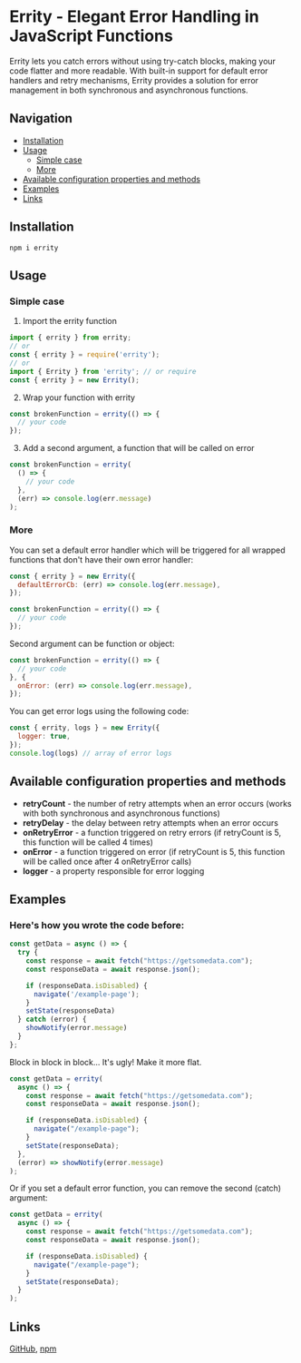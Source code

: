 # Errity - Elegant Error Handling in JavaScript Functions

Errity lets you catch errors without using try-catch blocks, making your code flatter and more readable. With built-in support for default error handlers and retry mechanisms, Errity provides a solution for error management in both synchronous and asynchronous functions.
## Navigation
- [Installation](#installation)
- [Usage](#usage)
  - [Simple case](#simple-case)
  - [More](#more)
- [Available configuration properties and methods](#available-configuration-properties-and-methods)
- [Examples](#examples)
- [Links](#links)

## Installation
```shell
npm i errity
```

## Usage
### Simple case
1. Import the errity function
```javascript
import { errity } from errity;
// or
const { errity } = require('errity');
// or
import { Errity } from 'errity'; // or require
const { errity } = new Errity();
```
2. Wrap your function with errity
```javascript
const brokenFunction = errity(() => {
  // your code
});
```
3. Add a second argument, a function that will be called on error
```javascript
const brokenFunction = errity(
  () => {
    // your code
  },
  (err) => console.log(err.message)
);
```
### More
You can set a default error handler which will be triggered for all wrapped functions that don't have their own error handler:
```javascript
const { errity } = new Errity({
  defaultErrorCb: (err) => console.log(err.message),
});

const brokenFunction = errity(() => {
  // your code
});
```

Second argument can be function or object:
```javascript
const brokenFunction = errity(() => {
  // your code
}, {
  onError: (err) => console.log(err.message),
});
```

You can get error logs using the following code:
```javascript
const { errity, logs } = new Errity({
  logger: true,
});
console.log(logs) // array of error logs
```

## Available configuration properties and methods
- **retryCount** - the number of retry attempts when an error occurs (works with both synchronous and asynchronous functions)
- **retryDelay** - the delay between retry attempts when an error occurs
- **onRetryError** - a function triggered on retry errors (if retryCount is 5, this function will be called 4 times)
- **onError** - a function triggered on error (if retryCount is 5, this function will be called once after 4 onRetryError calls)
- **logger** - a property responsible for error logging

## Examples

### Here's how you wrote the code before:
```javascript
const getData = async () => {
  try {
    const response = await fetch("https://getsomedata.com");
    const responseData = await response.json();

    if (responseData.isDisabled) {
      navigate('/example-page');
    }
    setState(responseData)
  } catch (error) {
    showNotify(error.message)
  }
};
```
Block in block in block... It's ugly! Make it more flat.
```javascript
const getData = errity(
  async () => {
    const response = await fetch("https://getsomedata.com");
    const responseData = await response.json();

    if (responseData.isDisabled) {
      navigate("/example-page");
    }
    setState(responseData);
  },
  (error) => showNotify(error.message)
);
```
Or if you set a default error function, you can remove the second (catch) argument:
```javascript
const getData = errity(
  async () => {
    const response = await fetch("https://getsomedata.com");
    const responseData = await response.json();

    if (responseData.isDisabled) {
      navigate("/example-page");
    }
    setState(responseData);
  }
);
```

## Links
[GitHub](https://github.com/arkpow1/errity), [npm](https://www.npmjs.com/package/errity)    


